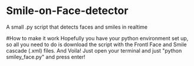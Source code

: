 # Smile-on-Face-detector
A small .py script that detects faces and smiles in realtime

#How to make it work
Hopefully you have your python environment set up, so all you need to do is download the script with the Frontl Face and Smile cascade (.xml) files.
And Voila!
Just open your terminal and just "python smiley_face.py" and press enter!
